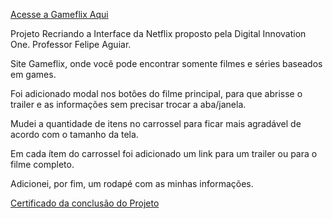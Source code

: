 <a href="https://staelsabrina.github.io/BootCamp_JavaScript_Game_Developer/Projeto_Netflix/index.html"> Acesse a Gameflix Aqui</a>

Projeto Recriando a Interface da Netflix proposto pela Digital Innovation One. 
Professor Felipe Aguiar.

Site Gameflix, onde você pode encontrar somente filmes e séries baseados em games.

Foi adicionado modal nos botões do filme principal, para que abrisse o trailer e as informações sem precisar trocar a aba/janela.

Mudei a quantidade de itens no carrossel para ficar mais agradável de acordo com o tamanho da tela.

Em cada ítem do carrossel foi adicionado um link para um trailer ou para o filme completo.

Adicionei, por fim, um rodapé com as minhas informações.

<a href="https://certificates.digitalinnovation.one/1EAB273F"> Certificado da conclusão do Projeto</a>
